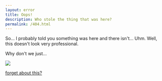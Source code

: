 ```yaml
---
layout: error
title: Oops!
description: Who stole the thing that was here?
permalink: /404.html
---
```

So... I probably told you something was here and there isn't... Uhm. Well, this doesn't look very professional. 


Why don't we just... 

![](/img/oops.gif)

[forget about this?](https://jacobyoung.me)